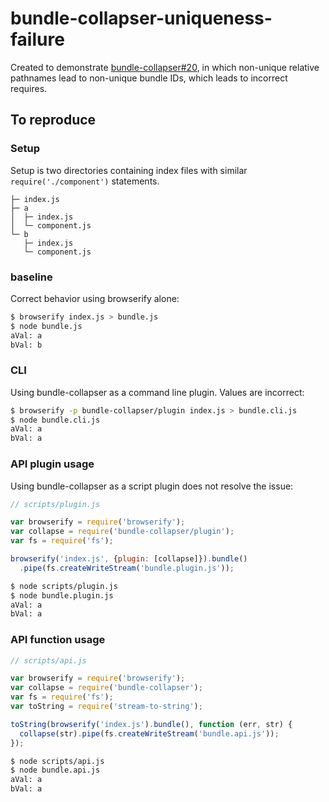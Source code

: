 # bundle-collapser-uniqueness-failure

Created to demonstrate [bundle-collapser#20](https://github.com/substack/bundle-collapser/issues/20), in which non-unique relative pathnames lead to non-unique bundle IDs, which leads to incorrect requires.

## To reproduce

### Setup

Setup is two directories containing index files with similar `require('./component')` statements.

```
├─ index.js
├─ a
│  ├─ index.js
│  └─ component.js
└─ b
   ├─ index.js
   └─ component.js
```


### baseline

Correct behavior using browserify alone:

```bash
$ browserify index.js > bundle.js
$ node bundle.js 
aVal: a
bVal: b
```

### CLI

Using bundle-collapser as a command line plugin. Values are incorrect:

```bash
$ browserify -p bundle-collapser/plugin index.js > bundle.cli.js
$ node bundle.cli.js 
aVal: a
bVal: a
```

### API plugin usage

Using bundle-collapser as a script plugin does not resolve the issue:

```javascript
// scripts/plugin.js

var browserify = require('browserify');
var collapse = require('bundle-collapser/plugin');
var fs = require('fs');

browserify('index.js', {plugin: [collapse]}).bundle()
  .pipe(fs.createWriteStream('bundle.plugin.js'));
```

```bash
$ node scripts/plugin.js
$ node bundle.plugin.js
aVal: a
bVal: a
```

### API function usage

```javascript
// scripts/api.js

var browserify = require('browserify');
var collapse = require('bundle-collapser');
var fs = require('fs');
var toString = require('stream-to-string');

toString(browserify('index.js').bundle(), function (err, str) {
  collapse(str).pipe(fs.createWriteStream('bundle.api.js'));
});
```

```bash
$ node scripts/api.js
$ node bundle.api.js
aVal: a
bVal: a
```
